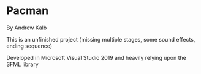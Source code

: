 # Pacman
By Andrew Kalb

This is an unfinished project (missing multiple stages, some sound effects, ending sequence)

Developed in Microsoft Visual Studio 2019 and heavily relying upon the SFML library
